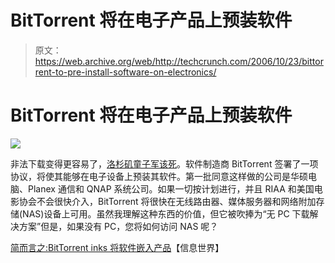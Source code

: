 # BitTorrent 将在电子产品上预装软件

> 原文：<https://web.archive.org/web/http://techcrunch.com/2006/10/23/bittorrent-to-pre-install-software-on-electronics/>

# BitTorrent 将在电子产品上预装软件

![](img/b379b84efd2bff58fb7a6cee1dc52906.png)

非法下载变得更容易了，[洛杉矶童子军该死](https://web.archive.org/web/20210417140004/http://crunchgear.com/2006/10/22/la-boy-scouts-giving-copyrighted-material-the-respect-it-deserves/)。软件制造商 BitTorrent 签署了一项协议，将使其能够在电子设备上预装其软件。第一批同意这样做的公司是华硕电脑、Planex 通信和 QNAP 系统公司。如果一切按计划进行，并且 RIAA 和美国电影协会不会很快介入，BitTorrent 将很快在无线路由器、媒体服务器和网络附加存储(NAS)设备上可用。虽然我理解这种东西的价值，但它被吹捧为“无 PC 下载解决方案”但是，如果没有 PC，您将如何访问 NAS 呢？

[简而言之:BitTorrent inks 将软件嵌入产品](https://web.archive.org/web/20210417140004/http://www.infoworld.com/article/06/10/23/HNbittorrentbrief_1.html)【信息世界】